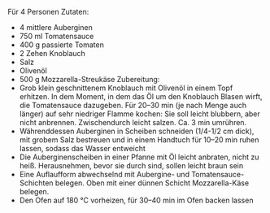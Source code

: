 Für 4 Personen
Zutaten:
- 4 mittlere Auberginen
- 750 ml Tomatensauce
- 400 g passierte Tomaten
- 2 Zehen Knoblauch
- Salz
- Olivenöl
- 500 g Mozzarella-Streukäse
Zubereitung:
- Grob klein geschnittenem Knoblauch mit Olivenöl in einem Topf erhitzen. In dem Moment, in dem das Öl um den Knoblauch Blasen wirft, die Tomatensauce dazugeben. Für 20–30 min (je nach Menge auch länger) auf sehr niedriger Flamme kochen: Sie soll leicht blubbern, aber nicht anbrennen. Zwischendurch leicht salzen. Ca. 3 min umrühren. 
- Währenddessen Auberginen in Scheiben schneiden (1/4-1/2 cm dick), mit grobem Salz bestreuen und in einem Handtuch für 10–20 min ruhen lassen, sodass das Wasser entweicht
- Die Auberginenscheiben in einer Pfanne mit Öl leicht anbraten, nicht zu heiß. Herausnehmen, bevor sie durch sind, sollen leicht braun sein
- Eine Auflaufform abwechselnd mit Aubergine- und Tomatensauce-Schichten belegen. Oben mit einer dünnen Schicht Mozzarella-Käse belegen.
- Den Ofen auf 180 °C vorheizen, für 30–40 min im Ofen backen lassen